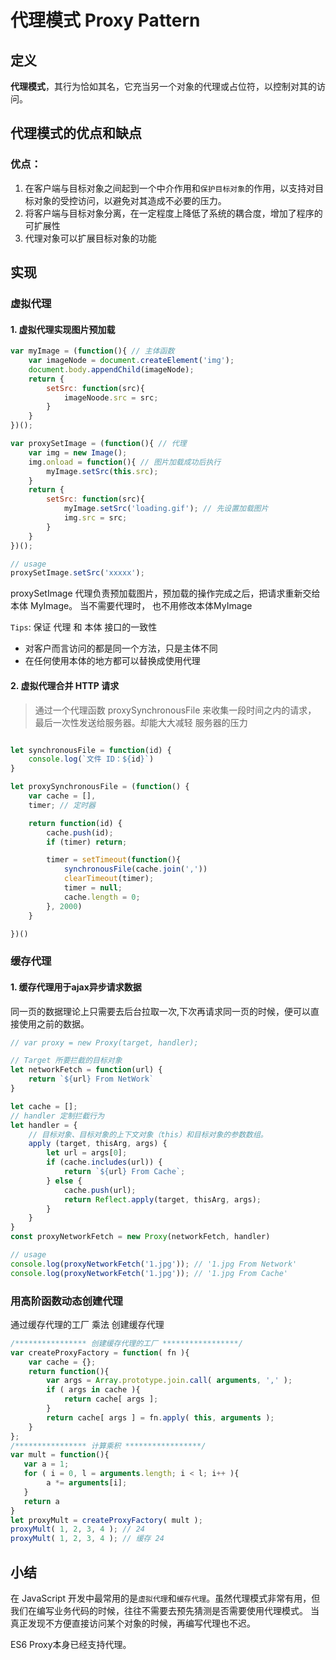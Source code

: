 # 代理模式 Proxy Pattern

## 定义
**代理模式**，其行为恰如其名，它充当另一个对象的代理或占位符，以控制对其的访问。

## 代理模式的优点和缺点
### 优点：
1. 在客户端与目标对象之间起到一个中介作用和`保护目标对象`的作用，以支持对目标对象的受控访问，以避免对其造成不必要的压力。
2. 将客户端与目标对象分离，在一定程度上降低了系统的耦合度，增加了程序的可扩展性
3. 代理对象可以扩展目标对象的功能

## 实现

### 虚拟代理
#### 1. 虚拟代理实现图片预加载

```javascript
var myImage = (function(){ // 主体函数
    var imageNode = document.createElement('img');
    document.body.appendChild(imageNode);
    return {
        setSrc: function(src){
            imageNoode.src = src;
        }
    }
})();

var proxySetImage = (function(){ // 代理
    var img = new Image();
    img.onload = function(){ // 图片加载成功后执行
        myImage.setSrc(this.src);
    }
    return {
        setSrc: function(src){
            myImage.setSrc('loading.gif'); // 先设置加载图片
            img.src = src;
        }
    }
})();

// usage
proxySetImage.setSrc('xxxxx');
```
proxySetImage 代理负责预加载图片，预加载的操作完成之后，把请求重新交给本体 MyImage。
当不需要代理时， 也不用修改本体MyImage 

`Tips`: 保证 代理 和 本体 接口的一致性

- 对客户而言访问的都是同一个方法，只是主体不同
- 在任何使用本体的地方都可以替换成使用代理

#### 2. 虚拟代理合并 HTTP 请求
> 通过一个代理函数 proxySynchronousFile 来收集一段时间之内的请求， 最后一次性发送给服务器。却能大大减轻 服务器的压力

```javascript

let synchronousFile = function(id) {
    console.log(`文件 ID：${id}`)
}

let proxySynchronousFile = (function() {
    var cache = [],
    timer; // 定时器

    return function(id) {
        cache.push(id);
        if (timer) return;

        timer = setTimeout(function(){
            synchronousFile(cache.join(','))
            clearTimeout(timer);
            timer = null;
            cache.length = 0;
        }, 2000)
    }

})()

```
### 缓存代理
#### 1. 缓存代理用于ajax异步请求数据
同一页的数据理论上只需要去后台拉取一次,下次再请求同一页的时候，便可以直接使用之前的数据。

```javascript
// var proxy = new Proxy(target, handler);

// Target 所要拦截的目标对象
let networkFetch = function(url) {
    return `${url} From NetWork`
}

let cache = [];
// handler 定制拦截行为
let handler = {
    // 目标对象、目标对象的上下文对象（this）和目标对象的参数数组。
    apply (target, thisArg, args) {
        let url = args[0];
        if (cache.includes(url)) {
            return `${url} From Cache`;
        } else {
            cache.push(url);
            return Reflect.apply(target, thisArg, args);
        }
    }
}
const proxyNetworkFetch = new Proxy(networkFetch, handler)

// usage
console.log(proxyNetworkFetch('1.jpg')); // '1.jpg From Network'
console.log(proxyNetworkFetch('1.jpg')); // '1.jpg From Cache'

```

### 用高阶函数动态创建代理 
通过缓存代理的工厂 乘法 创建缓存代理
```javascript
/**************** 创建缓存代理的工厂 *****************/ 
var createProxyFactory = function( fn ){
    var cache = {}; 
    return function(){
        var args = Array.prototype.join.call( arguments, ',' );
        if ( args in cache ){
            return cache[ args ]; 
        }
        return cache[ args ] = fn.apply( this, arguments ); 
    }
};
/**************** 计算乘积 *****************/ 
var mult = function(){
   var a = 1;
   for ( i = 0, l = arguments.length; i < l; i++ ){ 
        a *= arguments[i];
   }
   return a
}
let proxyMult = createProxyFactory( mult );
proxyMult( 1, 2, 3, 4 ); // 24
proxyMult( 1, 2, 3, 4 ); // 缓存 24

```

## 小结
在 JavaScript 开发中最常用的是`虚拟代理`和`缓存代理`。虽然代理模式非常有用，但我们在编写业务代码的时候，往往不需要去预先猜测是否需要使用代理模式。 
当真正发现不方便直接访问某个对象的时候，再编写代理也不迟。

ES6 Proxy本身已经支持代理。